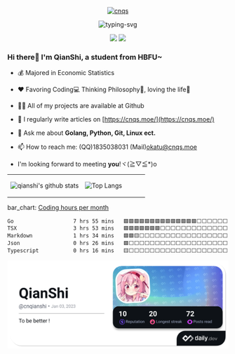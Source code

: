 <p align="center">
  <a href="https://cnqs.moe/"><img src="./logo.png" width="200" height="200" alt="cnqs"></a>
</p>

<p align="center">
  <img src="https://readme-typing-svg.herokuapp.com?font=Fira+Code&pause=1000&width=435&lines=TECH+OTAKUS+SAVE+THE+WORLD" alt="typing-svg">
</p>

<p align="center">
<a title="Hits" target="_blank" href="https://github.com/okatu-loli/okatu-loli"><img src="https://hits.b3log.org/okatu-loli/okatu-loli.svg" ></a>
<a title="github" target="_blank" href="https://github.com/okatu-loli"><img src="https://img.shields.io/badge/dynamic/json?label=GitHub&suffix=%20followers&query=%24.data.totalSubs&url=https%3A%2F%2Fapi.spencerwoo.com%2Fsubstats%2F%3Fsource%3Dgithub%26queryKey%3Dokatu-loli&labelColor=282c34&color=353940&logo=github&longCache=true" ></a>
</p>

### Hi there👏 I'm QianShi, a student from HBFU~

- 💰 Majored in Economic Statistics

- ❤️ Favoring Coding💻 Thinking Philosophy📕, loving the life🥖

- 👨‍💻 All of my projects are available at Github

- 📝 I regularly write articles on [https://cnqs.moe/](https://cnqs.moe/)

- 💬 Ask me about **Golang, Python, Git, Linux ect.**

- 📫 How to reach me: (QQ)1835038031 (Mail)okatu@cnqs.moe

- I'm looking forward to meeting **you**!ヾ(≧▽≦*)o


<table>
<tr>
<td valign="top" width="54%">

![qianshi's github stats](https://github-readme-stats.yxl76.vercel.app/api?username=okatu-loli&count_private=true&show_icons=true&theme=tokyonight)

</td>

<td valign="top" width="46%">

![Top Langs](https://github-readme-stats.yxl76.vercel.app/api/top-langs/?username=okatu-loli&layout=compact&theme=tokyonight)

</td>
</tr>
</table>

bar_chart: [Coding hours per month](https://github.com/muety/wakapi)
<!--START_SECTION:waka-->

```txt
Go                   7 hrs 55 mins   🟩🟩🟩🟩🟩🟩🟩🟩🟩🟩🟩🟩🟩🟩⬜⬜⬜⬜⬜⬜⬜⬜⬜⬜⬜   55.25 %
TSX                  3 hrs 53 mins   🟩🟩🟩🟩🟩🟩🟩⬜⬜⬜⬜⬜⬜⬜⬜⬜⬜⬜⬜⬜⬜⬜⬜⬜⬜   27.08 %
Markdown             1 hrs 34 mins   🟩🟩🟨⬜⬜⬜⬜⬜⬜⬜⬜⬜⬜⬜⬜⬜⬜⬜⬜⬜⬜⬜⬜⬜⬜   10.98 %
Json                 0 hrs 26 mins   🟩⬜⬜⬜⬜⬜⬜⬜⬜⬜⬜⬜⬜⬜⬜⬜⬜⬜⬜⬜⬜⬜⬜⬜⬜   03.01 %
Typescript           0 hrs 16 mins   🟨⬜⬜⬜⬜⬜⬜⬜⬜⬜⬜⬜⬜⬜⬜⬜⬜⬜⬜⬜⬜⬜⬜⬜⬜   01.82 %
```

<!--END_SECTION:waka-->

<a href="https://app.daily.dev/cnqianshi"><img src="./devcard.png" alt="QianShi's Dev Card"/></a>
</a>
